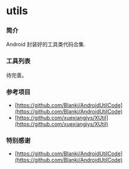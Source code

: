 # utils
### 简介

Android 封装好的工具类代码合集. 

###  工具列表

待完善。

### 参考项目

- [https://github.com/Blankj/AndroidUtilCode](https://github.com/Blankj/AndroidUtilCode)
- [https://github.com/xuexiangjys/XUtil](https://github.com/xuexiangjys/XUtil)

### 特别感谢

- [https://github.com/Blankj/AndroidUtilCode](https://github.com/Blankj/AndroidUtilCode)


